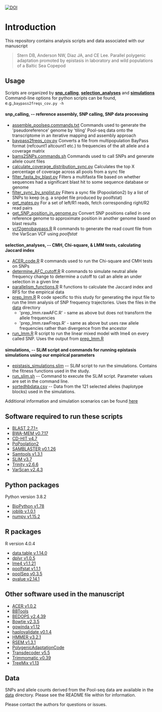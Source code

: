 [![DOI](https://zenodo.org/badge/194154875.svg)](https://zenodo.org/badge/latestdoi/194154875)


# Introduction
This repository contains analysis scripts and data associated with our manuscript

> Stern DB, Anderson NW, Diaz JA, and CE Lee. Parallel polygenic adaptation promoted by epistasis in laboratory and wild populations of a Baltic Sea Copepod

## Usage
Scripts are organized by [**snp_calling**](./snp_calling), [**selection_analyses**](./selection_analyses) and [**simulations**](./simulations)  
Command-line options for python scripts can be found, e.g.,`baypass2freqs_cov.py -h`

#### snp_calling, -- reference assembly, SNP calling, SNP data processing
- [assemble_poolseq.commands.txt](./snp_calling/assemble_poolseq.commands.txt) Commands used to generate the 'pseudoreference' genome by 'tiling' Pool-seq data onto the transcriptome in an iterative mapping and assembly approach
- [baypass2freqs_cov.py](./snp_calling/baypass2freqs_cov.py) Converts a file from multipopulation BayPass format (refcount1 altcount1 etc.) to frequencies of the alt allele and a coverage matrix
- [bams2SNPs.commands.sh](./snp_calling/bams2SNPs.commands.sh) Commands used to call SNPs and generate allele count files
- [calculate_coverage_distribution_sync.py](./snp_calling/calculate_coverage_distribution_sync.py) Calculates the top X percentage of coverage across all pools from a sync file
- [filter_fasta_by_blast.py](./snp_calling/filter_fasta_by_blast.py) Filters a multifasta file based on whether sequences had a significant blast hit to some sequence database or genome
- [filter_sync_by_snplist.py](./snp_calling/filter_sync_by_snplist.py) Filters a sync file (Popoolation2) by a list of SNPs to keep (e.g. a snpdet file produced by poolfstat)
- [get_mates.py](./snp_calling/get_mates.py) For a set of left/R1 reads, fetch corresponding right/R2 read pairs
- [get_SNP_position_in_genome.py](./snp_calling/get_SNP_position_in_genome.py) Convert SNP positions called in one reference genome to approximate position in another genome based on blast results
- [vcf2genobaypass.R](./snp_calling/vcf2genobaypass.R) R commands to generate the read count file from the VarScan VCF using *poolfstat*

#### selection_analyses, -- CMH, Chi-square, & LMM tests, calculating Jaccard index
- [ACER_code.R](./selection_analyses/ACER_code.R) R commands used to run the Chi-square and CMH tests on SNPs
- [determine_AFC_cutoff.R](./selection_analyses/determine_AFC_cutoff.R) R commands to simulate neutral allele frequency change to determine a cutoff to call an allele an under selection in a given line
- [parallelism_functions.R](./selection_analyses/parallelism_functions.R) R functions to calculate the Jaccard index and RFS for the empirical data
- [prep_lmm.R](./selection_analyses/prep_lmm.R) R code specific to this study for generating the input file to run the lmm analysis of SNP frequency trajectories. Uses the files in the [data](./data) directory
    * 'prep_lmm.rawAFC.R' - same as above but does not transform the allele frequencies
    * 'prep_lmm.rawFreqs.R' - same as above but uses raw allele frequencies rather than divergence from the ancestor
- [run_lmm.R](./selection_analyses/run_lmm.R) R script to run the linear mixed model with lme4 on every called SNP. Uses the output from [prep_lmm.R](./prep_lmm.R)

#### simulations, -- SLiM script and commands for running epistasis simulations using our empirical parameters  
- [epistasis_simulations.slim](./simulations/epistasis_simulations.slim) -- SLiM script to run the simulations. Contains the fitness functions used in the study.    
- [run_slim.sh](./simulations/run_slim.sh) -- Command to execute the SLiM script. Parameter values are set in the command line.  
- [sortedhbdata.csv](./simulations/sortedhbdata.csv) -- Data from the 121 selected alleles (haplotype blocks) used in the simulations.  

Additional information and simulation scenarios can be found [here](https://github.com/NW-Anderson/EpistasisSim)

## Software required to run these scripts
- [BLAST 2.7.1+](https://ftp.ncbi.nlm.nih.gov/blast/executables/blast+/LATEST/)
- [BWA-MEM v0.7.17](http://bio-bwa.sourceforge.net/bwa.shtml)
- [CD-HIT v4.7](http://weizhongli-lab.org/cd-hit/)
- [PoPoolation2](https://sourceforge.net/p/popoolation2/wiki/Main/)
- [SAMBLASTER v0.1.26](https://github.com/GregoryFaust/samblaster)
- [Samtools v1.3.1](http://www.htslib.org/)
- [SLiM v3.7](https://messerlab.org/slim/)
- [Trinity v2.6.6](https://github.com/trinityrnaseq/trinityrnaseq/wiki)
- [VarScan v2.4.3](http://varscan.sourceforge.net/)

## Python packages
Python version 3.8.2
- [BioPython v1.78](https://biopython.org/)
- [joblib v.1.0.1](https://joblib.readthedocs.io/en/latest/)
- [numpy v1.15.2](https://numpy.org/)

## R packages
R version 4.0.4
- [data.table v.1.14.0](https://cran.r-project.org/web/packages/data.table/vignettes/datatable-intro.html)
- [dplyr v1.0.5](https://dplyr.tidyverse.org/)
- [lme4 v1.1.21](https://cran.r-project.org/web/packages/lme4/lme4.pdf)
- [poolfstat v1.1.1](https://cran.r-project.org/web/packages/poolfstat/poolfstat.pdf)
- [poolSeq v0.3.5](https://github.com/ThomasTaus/poolSeq)
- [qvalue v2.14.1](https://github.com/StoreyLab/qvalue)

## Other software used in the manuscript
- [ACER v1.0.2](https://github.com/MartaPelizzola/ACER)
- [BBTools](https://jgi.doe.gov/data-and-tools/bbtools/)
- [BEDOPS v2.4.39](https://bedops.readthedocs.io/en/latest/)
- [Bowtie v2.3.5](http://bowtie-bio.sourceforge.net/bowtie2/manual.shtml)
- [gowinda v1.12](https://sourceforge.net/p/gowinda/wiki/Main/)
- [haplovalidate v0.1.4](https://github.com/kathrinannaotte/haplovalidate)
- [HMMER v3.2.1](http://hmmer.org/)
- [RSEM v1.3.1](https://deweylab.github.io/RSEM/)
- [PolygenicAdaptationCode](https://github.com/jjberg2/PolygenicAdaptationCode)
- [Transdecoder v5.5](https://github.com/TransDecoder/TransDecoder/wiki)
- [Trimmomatic v0.39](http://www.usadellab.org/cms/?page=trimmomatic)
- [TreeMix v1.13](https://bitbucket.org/nygcresearch/treemix/wiki/Home)

## Data
SNPs and allele counts derived from the Pool-seq data are available in the [data](./data) directory. Please see the README file within for information.

Please contact the authors for questions or issues.
